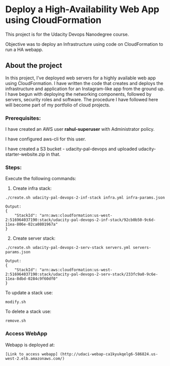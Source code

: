 # Deploy a High-Availability Web App using CloudFormation
This project is for the Udacity Devops Nanodegree course.

Objective was to deploy an Infrastructure using code on CloudFormation to run a HA webapp.


## About the project

In this project, I've deployed web servers for a highly available web app using CloudFormation. I have written the code that creates and deploys the infrastructure and application for an Instagram-like app from the ground up. I have begun with deploying the networking components, followed by servers, security roles and software. The procedure I have followed here will become part of my portfolio of cloud projects. 


### Prerequisites:

I have created an AWS user <b>rahul-superuser</b> with Administrator policy. 

I have configured aws-cli for this user.

I have created a S3 bucket - udacity-pal-devops and uploaded udacity-starter-website.zip in that. 


### Steps:

Execute the following commands:
1) Create infra stack:
```
./create.sh udacity-pal-devops-2-inf-stack infra.yml infra-params.json
```

```
Output:
{
    "StackId": "arn:aws:cloudformation:us-west-2:516964037190:stack/udacity-pal-devops-2-inf-stack/92cb0b50-9c6d-11ea-806e-02ca0801967a"
}
```

2) Create server stack:
```
./create.sh udacity-pal-devops-2-serv-stack servers.yml servers-params.json
```

```
Output:
{
    "StackId": "arn:aws:cloudformation:us-west-2:516964037190:stack/udacity-pal-devops-2-serv-stack/233fc9a0-9c6e-11ea-8dbd-0284c9f60df0"
}
```

To update a stack use: 
```
modify.sh
```

To delete a stack use: 
```
remove.sh
```


### Access WebApp

Webapp is deployed at:
```
[Link to access webapp] (http://udaci-webap-ca1kyukqelg6-586824.us-west-2.elb.amazonaws.com/)
```
